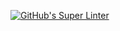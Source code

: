 [![GitHub's Super Linter](ICS2O-Programming-VanN/Unit-02-HTML-Images/workflows/GitHub's%20Super%20Linter/badge.svg)](ICS2O-Programming-VanN/Unit-02-HTML-Images/actions)